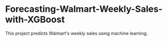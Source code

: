 # Forecasting-Walmart-Weekly-Sales-with-XGBoost
This project predicts Walmart's weekly sales using machine learning.
